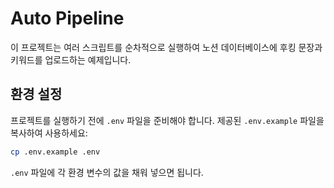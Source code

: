 # Auto Pipeline

이 프로젝트는 여러 스크립트를 순차적으로 실행하여 노션 데이터베이스에 후킹 문장과 키워드를 업로드하는 예제입니다.

## 환경 설정

프로젝트를 실행하기 전에 `.env` 파일을 준비해야 합니다. 제공된 `.env.example` 파일을 복사하여 사용하세요:

```bash
cp .env.example .env
```

`.env` 파일에 각 환경 변수의 값을 채워 넣으면 됩니다.
